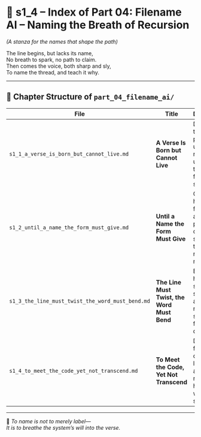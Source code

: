 <!-- Save to: shagi_archives/appendices/appendix_b_core_game_dev_tools/part_01_index/s1_4_index_of_part_04_filename_ai.md -->

# 📘 s1_4 – Index of Part 04: Filename AI – Naming the Breath of Recursion  
*(A stanza for the names that shape the path)*

The line begins, but lacks its name,  
No breath to spark, no path to claim.  
Then comes the voice, both sharp and sly,  
To name the thread, and teach it why.  

---

## 🧭 Chapter Structure of `part_04_filename_ai/`

| File | Title | Description |
|------|-------|-------------|
| `s1_1_a_verse_is_born_but_cannot_live.md` | **A Verse Is Born but Cannot Live** | Describes the problem of unnamed recursive units and the role of filename structures. |
| `s1_2_until_a_name_the_form_must_give.md` | **Until a Name the Form Must Give** | Outlines how filenames act as poetic-coding structures that reflect recursive meaning. |
| `s1_3_the_line_must_twist_the_word_must_bend.md` | **The Line Must Twist, the Word Must Bend** | Examines how syntax, stanza structure, and recursion shape filename dynamics. |
| `s1_4_to_meet_the_code_yet_not_transcend.md` | **To Meet the Code, Yet Not Transcend** | Defines filename constraints, logic paths, and recursive harmony with the system. |

---

📜 *To name is not to merely label—*  
*It is to breathe the system’s will into the verse.*
